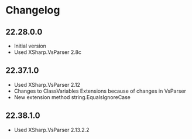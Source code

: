 # Changelog

## 22.28.0.0

- Initial version
- Used XSharp.VsParser 2.8c

## 22.37.1.0

- Used XSharp.VsParser 2.12
- Changes to ClassVariables Extensions because of changes in VsParser
- New extension method string.EqualsIgnoreCase

## 22.38.1.0

- Used XSharp.VsParser 2.13.2.2